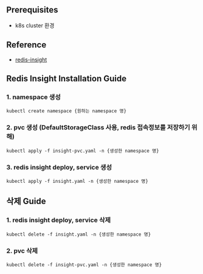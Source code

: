 ## Prerequisites
- k8s cluster 환경

## Reference
- [redis-insight](https://docs.redis.com/latest/ri/)

## Redis Insight Installation Guide
### 1. namespace 생성
```shell
kubectl create namespace {원하는 namespace 명}
```

### 2. pvc 생성 (DefaultStorageClass 사용, redis 접속정보를 저장하기 위해)
```shell
kubectl apply -f insight-pvc.yaml -n {생성한 namespace 명}
```

### 3. redis insight deploy, service 생성
```shell
kubectl apply -f insight.yaml -n {생성한 namespace 명}
```

## 삭제 Guide
### 1. redis insight deploy, service  삭제
```shell
kubectl delete -f insight.yaml -n {생성한 namespace 명}
```

### 2. pvc 삭제
```shell
kubectl delete -f insight-pvc.yaml -n {생성한 namespace 명}
```